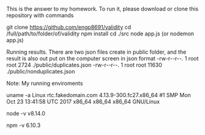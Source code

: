 This is the answer to my homework.
To run it, please download or clone this repository with commands

git clone https://github.com/engp8691/validity
cd /full/path/to/folder/of/validity
npm install
cd ./src
node app.js (or nodemon app.js)

Running results.
There are two json files create in public folder, and the result is also out put on the computer screen in json format
-rw-r--r--. 1 root root  2724 ./public/duplicates.json
-rw-r--r--. 1 root root 11630 ./public/nonduplicates.json

Note: My running enviroments

uname -a
Linux rtc.fakedomain.com 4.13.9-300.fc27.x86_64 #1 SMP Mon Oct 23 13:41:58 UTC 2017 x86_64 x86_64 x86_64 GNU/Linux

node -v
v8.14.0

npm -v
6.10.3


